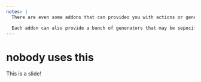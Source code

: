 ```yaml
---
notes: |
  There are even some addons that can provideo you with actions or generators that hook into the ember command itself. When you run `ember serve` or `ember build` those are built in commands, but you can have a whole host of commands that are provided by addons. This ability of ember-addons is not very widely used, but one of the more famous ones is ember-cli deploy that provides the new `ember deploy` command. 

  Each addon can also provide a bunch of generators that may be sepecific to their use cased. there is a default generator that can run when the addon is first installed `with ember install` and then you can provide either specific new generators, like empress-blog providing a generator for posts, authors, or tags so files are setup in the right way. or you could have a specific generator that overrides one of the default ones like maybe your addon changes what a “component” should look like, so you provide a replacement.
---
```


# nobody uses this

This is a slide!

